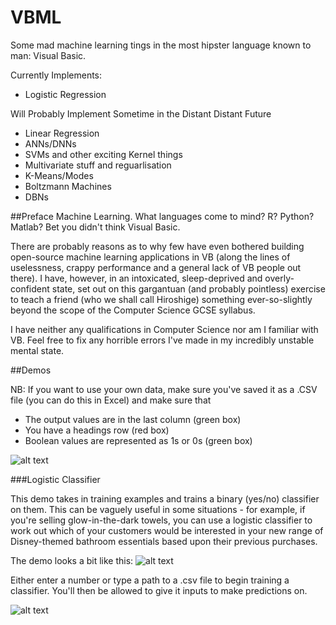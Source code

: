 # VBML
Some mad machine learning tings in the most hipster language known to man: Visual Basic.

Currently Implements:
- Logistic Regression

Will Probably Implement Sometime in the Distant Distant Future
- Linear Regression
- ANNs/DNNs
- SVMs and other exciting Kernel things
- Multivariate stuff and reguarlisation
- K-Means/Modes
- Boltzmann Machines
- DBNs

##Preface
Machine Learning. What languages come to mind? R? Python? Matlab? Bet you didn't think Visual Basic. 

There are probably reasons as to why few have even bothered building open-source machine learning applications in VB (along the lines of uselessness, crappy performance and a general lack of VB people out there).
I have, however, in an intoxicated, sleep-deprived and overly-confident state, set out on this gargantuan (and probably pointless) exercise to teach a friend (who we shall call Hiroshige) something ever-so-slightly beyond the scope of the Computer Science GCSE syllabus.

I have neither any qualifications in Computer Science nor am I familiar with VB. Feel free to fix any horrible errors I've made in my incredibly unstable mental state.

##Demos

NB: If you want to use your own data, make sure you've saved it as a .CSV file (you can do this in Excel) and make sure that
- The output values are in the last column (green box)
- You have a headings row (red box)
- Boolean values are represented as 1s or 0s (green box)

![alt text](http://i.imgur.com/4BtcjLF.png "Formatting Excel")

###Logistic Classifier

This demo takes in training examples and trains a binary (yes/no) classifier on them. This can be vaguely useful in some situations - for example, if you're selling glow-in-the-dark towels, you can use a logistic classifier to work out which of your customers would be interested in your new range of Disney-themed bathroom essentials based upon their previous purchases.

The demo looks a bit like this:
![alt text](http://i.imgur.com/fiibQrf.png "Logistic Classifier")

Either enter a number or type a path to a .csv file to begin training a classifier. You'll then be allowed to give it inputs to make predictions on.

![alt text](http://i.imgur.com/bjlBzuF.png "Prediction")
